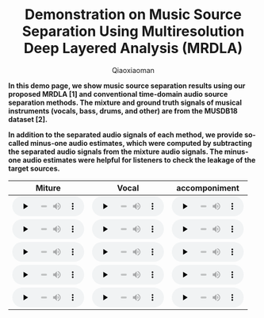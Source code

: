 # <center> Demonstration on Music Source Separation Using Multiresolution Deep Layered Analysis (MRDLA)</center>

<center> Qiaoxiaoman</center> 

**In this demo page, we show music source separation results using our proposed MRDLA [1] and conventional time-domain
audio source separation methods. The mixture and ground truth signals of musical instruments (vocals, bass, drums, and
other) are from the MUSDB18 dataset [2].**

**In addition to the separated audio signals of each method, we provide so-called minus-one audio estimates, which were
computed by subtracting the separated audio signals from the mixture audio signals. The minus-one audio estimates were
helpful for listeners to check the leakage of the target sources.**





|                 Miture                         |                  Vocal               |                accomponiment                          |
|:---------------------------------------------------------------------------------------------------------------------------------------------:|:---------------------------------------------------------------------------------------------------------------------------------------------:|:---------------------------------------------------------------------------------------------------------------------------------------------:|
| <audio id="audio" controls="" preload="none" style="width: 145px; height: 40px"><source id="mp3" src="./files/abjones_3_04/abjones_3_04.wav"></audio> | <audio id="audio" controls="" preload="none" style="width: 145px; height: 40px"><source id="mp3" src="./files/abjones_3_04/spk1.wav"></audio> | <audio id="audio" controls="" preload="none" style="width: 145px; height: 40px"><source id="mp3" src="./files/abjones_3_04/spk2.wav"></audio> |
| <audio id="audio" controls="" preload="none" style="width: 145px; height: 40px"><source id="mp3" src="./files/abjones_3_06/abjones_3_06.wav"></audio> | <audio id="audio" controls="" preload="none" style="width: 145px; height: 40px"><source id="mp3" src="./files/abjones_3_06/spk1.wav"></audio> | <audio id="audio" controls="" preload="none" style="width: 145px; height: 40px"><source id="mp3" src="./files/abjones_3_06/spk2.wav"></audio> |
| <audio id="audio" controls="" preload="none" style="width: 145px; height: 40px"><source id="mp3" src="./files/abjones_3_09/abjones_3_09.wav"></audio> | <audio id="audio" controls="" preload="none" style="width: 145px; height: 40px"><source id="mp3" src="./files/abjones_3_09/spk1.wav"></audio> | <audio id="audio" controls="" preload="none" style="width: 145px; height: 40px"><source id="mp3" src="./files/abjones_3_09/spk2.wav"></audio> |
| <audio id="audio" controls="" preload="none" style="width: 145px; height: 40px"><source id="mp3" src="./files/abjones_3_10/abjones_3_10.wav"></audio> | <audio id="audio" controls="" preload="none" style="width: 145px; height: 40px"><source id="mp3" src="./files/abjones_3_10/spk1.wav"></audio> | <audio id="audio" controls="" preload="none" style="width: 145px; height: 40px"><source id="mp3" src="./files/abjones_3_10/spk2.wav"></audio> |
| <audio id="audio" controls="" preload="none" style="width: 145px; height: 40px"><source id="mp3" src="./files/abjones_4_01/abjones_4_01.wav"></audio> | <audio id="audio" controls="" preload="none" style="width: 145px; height: 40px"><source id="mp3" src="./files/abjones_4_01/spk1.wav"></audio> | <audio id="audio" controls="" preload="none" style="width: 145px; height: 40px"><source id="mp3" src="./files/abjones_4_01/spk2.wav"></audio> |



